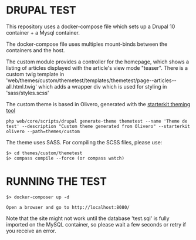 # DRUPAL TEST

This repository uses a docker-compose file which sets up a Drupal 10 container + a Mysql container.

The docker-compose file uses multiples mount-binds between the containers and the host.

The custom module provides a controller for the homepage, which shows a listing of articles displayed
with the article's view mode "teaser". There is a custom twig template in
'web/themes/custom/themetest/templates/themetest/page--articles--all.html.twig' which adds a wrapper
div which is used for styling in 'sass/styles.scss'

The custom theme is based in Olivero, generated with the [starterkit theming tool](https://www.drupal.org/docs/core-modules-and-themes/core-themes/starterkit-theme)

```
php web/core/scripts/drupal generate-theme themetest --name 'Theme de test' --description "Custom theme generated from Olivero" --starterkit olivero --path=themes/custom
```

The theme uses SASS. For compiling the SCSS files, please use:

```
$> cd themes/custom/themetest
$> compass compile --force (or compass watch)
```

# RUNNING THE TEST

```
$> docker-composer up -d

Open a browser and go to http://localhost:8080/
```

Note that the site might not work until the database 'test.sql' is fully imported
on the MySQL container, so please wait a few seconds or retry if you receive an
error.

